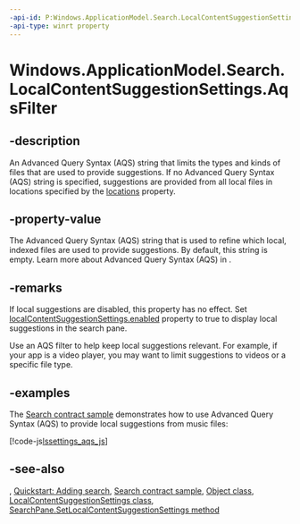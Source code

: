 ```yaml
---
-api-id: P:Windows.ApplicationModel.Search.LocalContentSuggestionSettings.AqsFilter
-api-type: winrt property
---
```


<!-- Property syntax
public string AqsFilter { get;  set; }
-->

# Windows.ApplicationModel.Search.LocalContentSuggestionSettings.AqsFilter

## -description
An Advanced Query Syntax (AQS) string that limits the types and kinds of files that are used to provide suggestions. If no Advanced Query Syntax (AQS) string is specified, suggestions are provided from all local files in locations specified by the [locations](localcontentsuggestionsettings_locations.md) property.

## -property-value
The Advanced Query Syntax (AQS) string that is used to refine which local, indexed files are used to provide suggestions. By default, this string is empty. Learn more about Advanced Query Syntax (AQS) in [](https://msdn.microsoft.com/library/8e55bd40-c7cf-44a6-bc18-24bc7a267779).


## -remarks
If local suggestions are disabled, this property has no effect. Set [localContentSuggestionSettings.enabled](localcontentsuggestionsettings_enabled.md) property to true to display local suggestions in the search pane.

Use an AQS filter to help keep local suggestions relevant. For example, if your app is a video player, you may want to limit suggestions to videos or a specific file type.

<!--This allows the developer to refine the file types or kinds that they want to be used for local content suggestions since they may only service specific files in their Search Results.  For example, if the developer specifies �Kind:music or Type:avi� they will only receive suggestions from music or avi files.-->

## -examples
The [Search contract sample](https://go.microsoft.com/fwlink/p/?linkid=234892) demonstrates how to use Advanced Query Syntax (AQS) to provide local suggestions from music files:



[!code-js[lssettings_aqs_js](../windows.applicationmodel.search/code/SearchContract/js/js/scenario4.js#Snippetlssettings_aqs_js)]

## -see-also
[](https://msdn.microsoft.com/library/8e55bd40-c7cf-44a6-bc18-24bc7a267779), [Quickstart: Adding search](https://msdn.microsoft.com/library/d412c562-22d2-41c4-9f27-27503b89b9e9), [Search contract sample](https://go.microsoft.com/fwlink/p/?linkid=234892), [Object class](https://msdn.microsoft.com/library/system.object.aspx), [LocalContentSuggestionSettings class](localcontentsuggestionsettings.md), [SearchPane.SetLocalContentSuggestionSettings method](searchpane_setlocalcontentsuggestionsettings_156524340.md)
